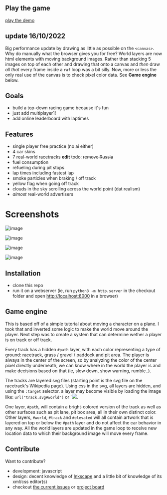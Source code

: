 
## Play the game

[play the demo](http://ikbensiep.github.io/game1)


## update 16/10/2022
Big performance update by drawing as little as possible on the `<canvas>`. Why do manually what the browser gives you for free? World layers are now html elements with moving background images. Rather than stacking 5 images on top of each other and drawing that onto a canvas and _then_ draw _all that_ every frame inside a `raf` loop was a bit silly. 
Now, more or less the only real use of the canvas is to check pixel color data. See **Game engine** below.

## Goals
- build a top-down racing game because it's fun
- just add multiplayer1!
- add online leaderboard with laptimes

## Features
- single player free practice (no ai either)
- 4 car skins
- 7 real-world racetracks **edit** todo: <del>remove Russia</del>
- fuel consumption 
- refueling during pit stops
- lap times including fastest lap
- smoke particles when braking / off track
-  yellow flag when going off track
- clouds in the sky scrolling across the world point (dat realism)
- _almost_ real-world advertisers

# Screenshots

![image](https://user-images.githubusercontent.com/5741190/195207132-de52900f-3649-43a9-9239-cecdeca7a96d.png)

![image](https://user-images.githubusercontent.com/5741190/195207409-0ab857cf-d4c0-49e6-8d2d-cfe00a264d3d.png)

![image](https://user-images.githubusercontent.com/5741190/195207502-d768e218-1457-49d3-8523-fbd3b007dc31.png)

![image](https://user-images.githubusercontent.com/5741190/195207638-99e673f1-75fb-4576-8fcd-ae6703c33c26.png)


## Installation
- clone this repo
- run it on a webserver (ie, run `python3 -m http.server` in the checkout folder and open [http://localhost:8000](http://localhost:8000) in a browser)

## Game engine
This is based off of a simple tutorial about moving a character on a plane. 
I took that and inverted some logic to make the world move around the player. 
Next step was to create a system that can determine wether a player is on track or off track. 

Every track has a hidden `#path` layer, with each color representing a type of ground: racetrack, grass / gravel / paddock and pit area. 
The player is always in the center of the screen, so by analyzing the color of the center pixel directly underneath, we can know where in the world the player is and make decisions based on that (ie, slow down, show warning, rumble..). 

The tracks are layered svg files (starting point is the svg file on the racetrack's Wikipedia page). 
Using css in the svg, all layers are hidden, and using the `:target` selector. a layer may become visible by loading the image like: `url("track.svg#world")` or `<img src="track.svg#track">.

One layer, `#path`, will contain a bright-colored version of the track as well as other surfaces such as pit lane, pit box area, all in their own distinct color.
Other layers, `#world`, `#track` and `#elevated` will all contain artwork that is layered on top or below the `#path` layer and do not affect the car behavior in any way.
All the world layers are updated in the game loop to receive new location data to which their background image will move every frame.

## Contribute 
Want to contribute? 
- development: javascript 
- design: decent knowledge of [Inkscape](https://www.inkscape.org) and a little bit of knowledge of its xml/css editor(s)
- checkout [the current issues](https://github.com/ikbensiep/game1/issues) or [project board](https://github.com/ikbensiep/game1/projects/1)

